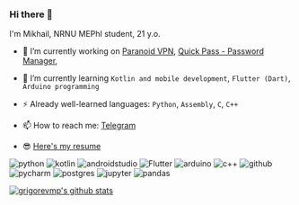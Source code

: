 ### Hi there 👋

I'm Mikhail, NRNU MEPhI student, 21 y.o.

- 🔭 I’m currently working on
[Paranoid VPN](https://github.com/Usvel/ParanoidVpnApp), 
[Quick Pass - Password Manager](https://github.com/grigorevmp/QuickPass-Mobile-Password-manager), 


- 🌱 I’m currently learning `Kotlin and mobile development`, `Flutter (Dart)`, `Arduino programming`
- ⚡ Already well-learned languages: `Python`, `Assembly`, `C`, `C++`
- 📫 How to reach me: [Telegram](https://t.me/grigorevmp)
- 😎 [Here's my resume](https://docs.google.com/document/d/1mv_vGcYl5osJJkbbgTagEG_kvja1SqY32KoV8397wqg/edit?usp=sharing)

![python](https://img.shields.io/badge/python%20-%2314354C.svg?&style=for-the-badge&logo=python&logoColor=white)
![kotlin](https://img.shields.io/badge/kotlin%20-%23E6522C.svg?&style=for-the-badge&logo=kotlin&logoColor=white)
![androidstudio](https://img.shields.io/badge/Android%20studio%20-%2342B029.svg?&style=for-the-badge&logo=androidstudio&logoColor=white)
![Flutter](https://img.shields.io/badge/Flutter%20-%232671E5.svg?&style=for-the-badge&logo=flutter&logoColor=white)
![arduino](https://img.shields.io/badge/Arduino%20-%237EBC6F.svg?&style=for-the-badge&logo=arduino&logoColor=white)
![c++](https://img.shields.io/badge/c++%20-%2314354C.svg?&style=for-the-badge&logo=cplusplus&logoColor=white)
![github](https://img.shields.io/badge/github%20actions%20-%232671E5.svg?&style=for-the-badge&logo=github%20actions&logoColor=white) 
![pycharm](https://img.shields.io/badge/pycharm-%23000000.svg?&style=for-the-badge&logo=pycharm&logoColor=white)
![postgres](https://img.shields.io/badge/postgres-%23316192.svg?&style=for-the-badge&logo=postgresql&logoColor=white)
![jupyter](https://img.shields.io/badge/Jupyter%20-%23F37626.svg?&style=for-the-badge&logo=Jupyter&logoColor=white) 
![pandas](https://img.shields.io/badge/pandas%20-%23150458.svg?&style=for-the-badge&logo=pandas&logoColor=white)

<a href="https://github.com/grigorevmp">
 <img align="center" src="https://github-readme-stats.vercel.app/api?username=grigorevmp&show_icons=true&theme=dark&line_height=27" alt="grigorevmp's github stats"/>
</a>
